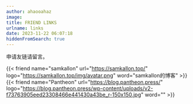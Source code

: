```yaml
---
author: ahaooahaz
image:
title: FRIEND LINKS
urlname: links
date: 2023-11-22 06:07:18
hiddenFromSearch: true
---
```


申请友链请留言。

{{\< friend name="samkallon" url="https://samkallon.top/" logo="https://samkallon.top/img/avatar.png" word="samkallon的博客" >}}
{{\< friend name="Pantheon" url="https://blog.pantheon.press/" logo="https://blog.pantheon.press/wp-content/uploads/v2-f73763905eed23308466e441430a43be_r-150x150.jpg" word="" >}}
